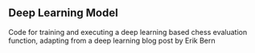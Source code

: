 ## Deep Learning Model

Code for training and executing a deep learning based chess evaluation function, adapting from a deep learning blog post by Erik Bern

